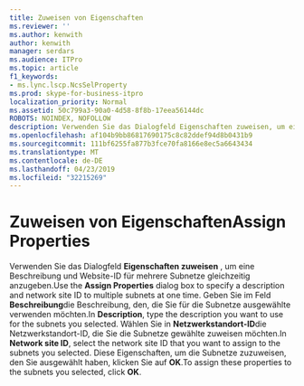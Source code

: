 ```yaml
---
title: Zuweisen von Eigenschaften
ms.reviewer: ''
ms.author: kenwith
author: kenwith
manager: serdars
ms.audience: ITPro
ms.topic: article
f1_keywords:
- ms.lync.lscp.NcsSelProperty
ms.prod: skype-for-business-itpro
localization_priority: Normal
ms.assetid: 50c799a3-90a0-4d58-8f8b-17eea56144dc
ROBOTS: NOINDEX, NOFOLLOW
description: Verwenden Sie das Dialogfeld Eigenschaften zuweisen, um eine Beschreibung und Website-ID für mehrere Subnetze gleichzeitig anzugeben. Geben Sie im Feld Beschreibung die Beschreibung, den, die Sie für die Subnetze ausgewählte verwenden möchten. Wählen Sie in Netzwerkstandort-ID die Netzwerkstandort-ID, die Sie die Subnetze gewählte zuweisen möchten. Diese Eigenschaften, um die Subnetze zuzuweisen, den Sie ausgewählt haben, klicken Sie auf OK.
ms.openlocfilehash: af104b9bb86817690175c8c82ddef94d8b0431b9
ms.sourcegitcommit: 111bf6255fa877b3fce70fa8166e8ec5a6643434
ms.translationtype: MT
ms.contentlocale: de-DE
ms.lasthandoff: 04/23/2019
ms.locfileid: "32215269"
---
```

# <a name="assign-properties"></a><span data-ttu-id="b0e50-106">Zuweisen von Eigenschaften</span><span class="sxs-lookup"><span data-stu-id="b0e50-106">Assign Properties</span></span>
 
<span data-ttu-id="b0e50-107">Verwenden Sie das Dialogfeld **Eigenschaften zuweisen** , um eine Beschreibung und Website-ID für mehrere Subnetze gleichzeitig anzugeben.</span><span class="sxs-lookup"><span data-stu-id="b0e50-107">Use the **Assign Properties** dialog box to specify a description and network site ID to multiple subnets at one time.</span></span> <span data-ttu-id="b0e50-108">Geben Sie im Feld **Beschreibung**die Beschreibung, den, die Sie für die Subnetze ausgewählte verwenden möchten.</span><span class="sxs-lookup"><span data-stu-id="b0e50-108">In **Description**, type the description you want to use for the subnets you selected.</span></span> <span data-ttu-id="b0e50-109">Wählen Sie in **Netzwerkstandort-ID**die Netzwerkstandort-ID, die Sie die Subnetze gewählte zuweisen möchten.</span><span class="sxs-lookup"><span data-stu-id="b0e50-109">In **Network site ID**, select the network site ID that you want to assign to the subnets you selected.</span></span> <span data-ttu-id="b0e50-110">Diese Eigenschaften, um die Subnetze zuzuweisen, den Sie ausgewählt haben, klicken Sie auf **OK**.</span><span class="sxs-lookup"><span data-stu-id="b0e50-110">To assign these properties to the subnets you selected, click **OK**.</span></span>
  
 
  

